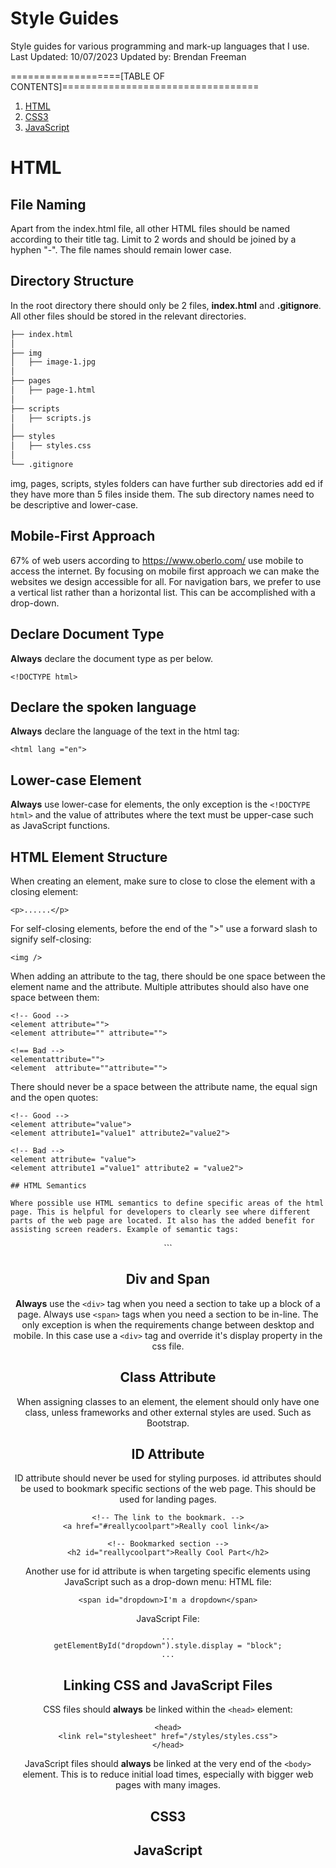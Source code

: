 # Style Guides
Style guides for various programming and mark-up languages that I use.
Last Updated: 10/07/2023
Updated by: Brendan Freeman

===================[TABLE OF CONTENTS]==================================

1. [HTML](#HTML)
2. [CSS3](#CSS3)
3. [JavaScript](#JavaScript)

# HTML

## File Naming

Apart from the index.html file, all other HTML files should be named
according to their title tag. Limit to 2 words and should be joined by
a hyphen "-". The file names should remain lower case.

## Directory Structure

In the root directory there should only be 2 files, **index.html** and 
**.gitignore**. All other files should be stored in the relevant 
directories. 

```markdown
├── index.html
│
├── img
│   ├── image-1.jpg
│
├── pages
│   ├── page-1.html
│ 
├── scripts
│   ├── scripts.js
│
├── styles
│   ├── styles.css
│
└── .gitignore
```
img, pages, scripts, styles folders can have further sub directories add
ed if they have more than 5 files inside them. The sub directory names 
need to be descriptive and lower-case. 

## Mobile-First Approach

67% of web users according to https://www.oberlo.com/ use mobile to 
access the internet. By focusing on mobile first approach we can make 
the websites we design accessible for all. 
For navigation bars, we prefer to use a vertical list rather than a 
horizontal list. This can be accomplished with a drop-down.

## Declare Document Type

**Always** declare the document type as per below.

`<!DOCTYPE html>`

## Declare the spoken language

**Always** declare the language of the text in the html tag:

`<html lang ="en">`

## Lower-case Element

**Always** use lower-case for elements, the only exception is the 
`<!DOCTYPE html>` and the value of attributes where the text must be
upper-case such as JavaScript functions.

## HTML Element Structure

When creating an element, make sure to close to close the element with 
a closing element:
```
<p>......</p>
```
For self-closing elements, before the end of the ">" use a forward slash
to signify self-closing:
```
<img />
```
When adding an attribute to the tag, there should be one space between
the element name and the attribute. Multiple attributes should also have
one space between them:
```
<!-- Good -->
<element attribute="">
<element attribute="" attribute="">

<!== Bad -->
<elementattribute="">
<element  attribute=""attribute="">
```
There should never be a space between the attribute name, the equal sign
and the open quotes:
```
<!-- Good -->
<element attribute="value">
<element attribute1="value1" attribute2="value2">

<!-- Bad -->
<element attribute= "value">
<element attribute1 ="value1" attribute2 = "value2">

## HTML Semantics

Where possible use HTML semantics to define specific areas of the html
page. This is helpful for developers to clearly see where different
parts of the web page are located. It also has the added benefit for
assisting screen readers. Example of semantic tags:
```
<header>
<footer>
<nav>
<main>
```

## Div and Span

**Always** use the `<div>` tag when you need a section to take up a block
of a page. Always use `<span>` tags when you need a section to be
in-line. The only exception is when the requirements change between
desktop and mobile. In this case use a `<div>` tag and override
it's display property in the css file.

## Class Attribute

When assigning classes to an element, the element should only have one
class, unless frameworks and other external styles are used. Such as 
Bootstrap.

## ID Attribute

ID attribute should never be used for styling purposes. id attributes 
should be used to bookmark specific sections of the web page. This 
should be used for landing pages.
```
<!-- The link to the bookmark. -->
<a href="#reallycoolpart">Really cool link</a> 

<!-- Bookmarked section -->
<h2 id="reallycoolpart">Really Cool Part</h2>
```
Another use for id attribute is when targeting specific elements using
JavaScript such as a drop-down menu:
HTML file:
```
<span id="dropdown>I'm a dropdown</span>
```
JavaScript File:
```
...
getElementById("dropdown").style.display = "block";
...
```


## Linking CSS and JavaScript Files


CSS files should **always** be linked within the `<head>` element:
```
<head>
<link rel="stylesheet" href="/styles/styles.css">
</head>
```

JavaScript files should **always** be linked at the very end of the 
`<body>` element. This is to reduce initial load times, especially with 
bigger web pages with many images.

# CSS3

# JavaScript